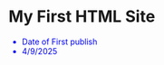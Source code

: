 <!DOCTYPE html>
<html>
<head>
  <body>
  <h1>My First HTML Site</h1>

<ul>
  <li> Date of First publish</li>
  <li>4/9/2025</li>
</ul>
</body>
<style>
  ul{
    color: blue;
    }
</style>
</head>
</html>
